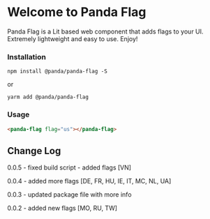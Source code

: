 # Welcome to Panda Flag
Panda Flag is a Lit based web component that adds flags to your UI. Extremely lightweight and easy to use.
Enjoy!

### Installation
```npm install @panda/panda-flag -S```

or 

```yarm add @panda/panda-flag```

### Usage

```html
<panda-flag flag="us"></panda-flag>
```

## Change Log

0.0.5 - fixed build script
	  - added flags [VN]

0.0.4 - added more flags [DE, FR, HU, IE, IT, MC, NL, UA]

0.0.3 - updated package file with more info

0.0.2 - added new flags [MO, RU, TW]